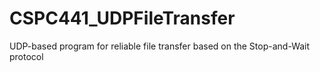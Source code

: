 # CSPC441_UDPFileTransfer

UDP-based program for reliable file transfer based on the Stop-and-Wait protocol
